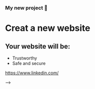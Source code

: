 ### My new project :trident:





# <h1> Creat a new website
## <h2> Your website will be:
* Trustworthy 
* Safe and secure
 
 https://www.linkedin.com/ 

-->

